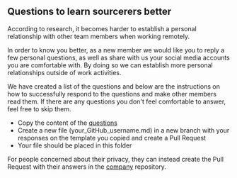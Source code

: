 ## Questions to learn sourcerers better

According to research, it becomes harder to establish a personal relationship with other team members when working remotely.

In order to know you better, as a new member we would like you to reply a few personal questions, as well as share with us your social media accounts you are comfortable with. By doing so we can establish more personal relationships outside of work activities.

We have created a list of the questions and below are the instructions on how to successfully respond to the questions and make other members read them. If there are any questions you don't feel comfortable to answer, feel free to skip them.

- Copy the content of the [questions](questions.md)
- Create a new file (your_GitHub_username.md) in a new branch with your responses on the template you copied and create a Pull Request
- Your file should be placed in this folder

For people concerned about their privacy, they can instead create the Pull Request with their answers in the [company](https://github.com/src-d/company/tree/master/sourcerers) repository.
